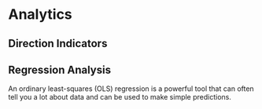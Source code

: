 # Analytics

## Direction Indicators

## Regression Analysis

An ordinary least-squares (OLS) regression is a powerful tool that can often tell you a lot about data and can be used to make simple predictions.
